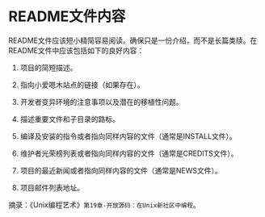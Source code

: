 README文件内容
==============

README文件应该短小精简容易阅读。确保只是一份介绍，而不是长篇类牍。在README文件中应该包括如下的良好内容：  
1. 项目的简短描述。

2. 指向小爱嗯木站点的链接（如果存在）。

3. 开发者变异环境的注意事项以及潜在的移植性问题。  

4. 描述重要文件和子目录的路标。  

5. 编译及安装的指令或者指向同样内容的文件（通常是INSTALL文件）。  

6. 维护者光荣榜列表或者指向同样内容的文件（通常是CREDITS文件）。  

7. 项目的最近新闻或者指向同样内容的文件（通常是NEWS文件）。  

8. 项目邮件列表地址。  

摘录：《Unix编程艺术》`第19章-开放源码：在Unix新社区中编程`。
